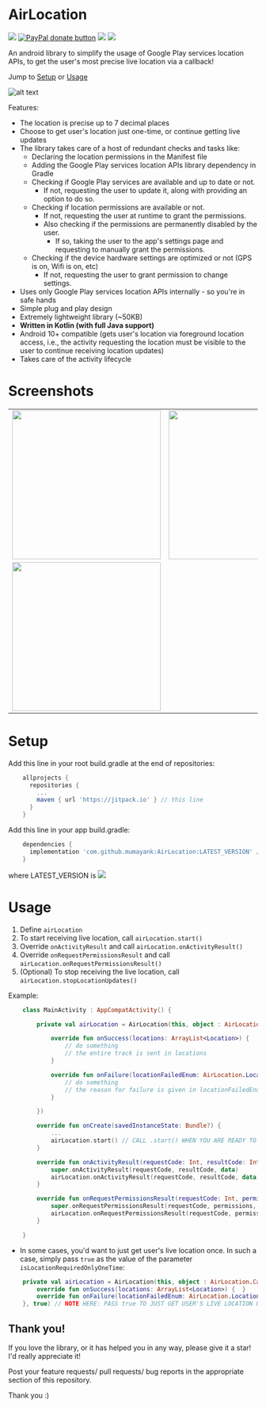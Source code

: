 # AirLocation
[![](https://jitpack.io/v/mumayank/AirLocation.svg)](https://jitpack.io/#mumayank/AirLocation)
<span class="badge-paypal"><a href="https://www.paypal.me/mumayank" title="Donate to this project using Paypal"><img src="https://img.shields.io/badge/paypal-donate-yellow.svg" alt="PayPal donate button" /></a></span>
<a href="http://developer.android.com/index.html" target="_blank"><img src="https://img.shields.io/badge/platform-android-green.svg"/></a> <a href="https://android-arsenal.com/api?level=17" target="_blank"><img src="https://img.shields.io/badge/API-17%2B-green.svg?style=flat"/></a> 

An android library to simplify the usage of Google Play services location APIs, to get the user's most precise live location via a callback!

Jump to [Setup](https://github.com/mumayank/AirLocation/blob/master/README.md#setup "Setup") or [Usage](https://github.com/mumayank/AirLocation/blob/master/README.md#usage "Usage")

![alt text](https://github.com/mumayank/AirLocation/blob/master/github_assets/image.png "Logo")

Features:
+ The location is precise up to 7 decimal places
+ Choose to get user's location just one-time, or continue getting live updates
+ The library takes care of a host of redundant checks and tasks like:
	+ Declaring the location permissions in the Manifest file
	+ Adding the Google Play services location APIs library dependency in Gradle
	+ Checking if Google Play services are available and up to date or not.
		+ If not, requesting the user to update it, along with providing an option to do so.
	+ Checking if location permissions are available or not. 
		+ If not, requesting the user at runtime to grant the permissions. 
		+ Also checking if the permissions are permanently disabled by the user.
			+ If so, taking the user to the app's settings page and requesting to manually grant the permissions.
	+ Checking if the device hardware settings are optimized or not (GPS is on, Wifi is on, etc)
		+ If not, requesting the user to grant permission to change settings.
+ Uses only Google Play services location APIs internally - so you're in safe hands
+ Simple plug and play design
+ Extremely lightweight library (~50KB)
+ **Written in Kotlin (with full Java support)**
+ Android 10+ compatible (gets user's location via foreground location access, i.e., the activity requesting the location must be visible to the user to continue receiving location updates)
+ Takes care of the activity lifecycle

# Screenshots

|   |  |
| ------------- | ------------- |
| <img src="https://github.com/mumayank/AirLocation/blob/master/github_assets/s1.png" width="300">  | <img src="https://github.com/mumayank/AirLocation/blob/master/github_assets/s2.png" width="300">  |
| <img src="https://github.com/mumayank/AirLocation/blob/master/github_assets/s3.png" width="300">    | 

# Setup

Add this line in your root build.gradle at the end of repositories:

```gradle
    allprojects {
      repositories {
        ...
        maven { url 'https://jitpack.io' } // this line
      }
    }
```
Add this line in your app build.gradle:
```gradle
    dependencies {
      implementation 'com.github.mumayank:AirLocation:LATEST_VERSION' // this line
    }
```
where LATEST_VERSION is [![](https://jitpack.io/v/mumayank/AirLocation.svg)](https://jitpack.io/#mumayank/AirLocation)

# Usage

1. Define `airLocation`
2. To start receiving live location, call `airLocation.start()`
3. Override `onActivityResult` and call `airLocation.onActivityResult()`
4. Override `onRequestPermissionsResult` and call `airLocation.onRequestPermissionsResult()`
5. (Optional) To stop receiving the live location, call `airLocation.stopLocationUpdates()`

Example:
```kotlin
    class MainActivity : AppCompatActivity() {

        private val airLocation = AirLocation(this, object : AirLocation.Callback {  

            override fun onSuccess(locations: ArrayList<Location>) {  
                // do something 
                // the entire track is sent in locations
            }  

            override fun onFailure(locationFailedEnum: AirLocation.LocationFailedEnum) {  
                // do something 
                // the reason for failure is given in locationFailedEnum
            }  

        })

        override fun onCreate(savedInstanceState: Bundle?) {
            ...
            airLocation.start() // CALL .start() WHEN YOU ARE READY TO RECEIVE LOCATION UPDATES
        }

        override fun onActivityResult(requestCode: Int, resultCode: Int, data: Intent?) {
            super.onActivityResult(requestCode, resultCode, data)
            airLocation.onActivityResult(requestCode, resultCode, data) // ADD THIS LINE INSIDE onActivityResult
        }

        override fun onRequestPermissionsResult(requestCode: Int, permissions: Array<out String>, grantResults: IntArray) {
            super.onRequestPermissionsResult(requestCode, permissions, grantResults)
            airLocation.onRequestPermissionsResult(requestCode, permissions, grantResults) // ADD THIS LINE INSIDE onRequestPermissionResult
        }

    }
```
+ In some cases, you'd want to just get user's live location once. In such a case, simply pass `true` as the value of the parameter `isLocationRequiredOnlyOneTime`:
```kotlin
    private val airLocation = AirLocation(this, object : AirLocation.Callback {  
        override fun onSuccess(locations: ArrayList<Location>) {  }  
        override fun onFailure(locationFailedEnum: AirLocation.LocationFailedEnum) {  }  
    }, true) // NOTE HERE: PASS true TO JUST GET USER'S LIVE LOCATION ONCE
```

## Thank you!
If you love the library, or it has helped you in any way, please give it a star! I'd really appreciate it!

Post your feature requests/ pull requests/ bug reports in the appropriate section of this repository.

Thank you :)
